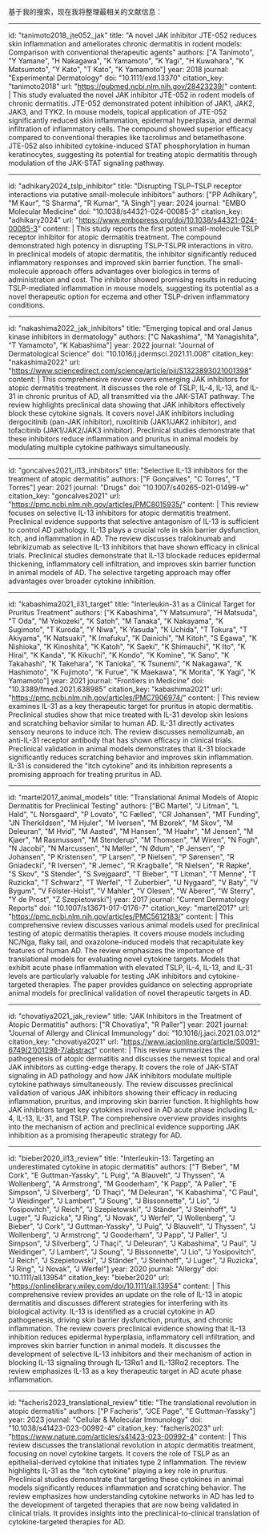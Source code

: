 基于我的搜索，现在我将整理最相关的文献信息：

----
id: "tanimoto2018_jte052_jak"
title: "A novel JAK inhibitor JTE-052 reduces skin inflammation and ameliorates chronic dermatitis in rodent models: Comparison with conventional therapeutic agents"
authors: ["A Tanimoto", "Y Yamane", "H Nakagawa", "K Yamamoto", "K Yagi", "H Kuwahara", "K Matsumoto", "Y Kato", "T Kato", "K Yamamoto"]
year: 2018
journal: "Experimental Dermatology"
doi: "10.1111/exd.13370"
citation_key: "tanimoto2018"
url: "https://pubmed.ncbi.nlm.nih.gov/28423239/"
content: |
  This study evaluated the novel JAK inhibitor JTE-052 in rodent models of chronic dermatitis. JTE-052 demonstrated potent inhibition of JAK1, JAK2, JAK3, and TYK2. In mouse models, topical application of JTE-052 significantly reduced skin inflammation, epidermal hyperplasia, and dermal infiltration of inflammatory cells. The compound showed superior efficacy compared to conventional therapies like tacrolimus and betamethasone. JTE-052 also inhibited cytokine-induced STAT phosphorylation in human keratinocytes, suggesting its potential for treating atopic dermatitis through modulation of the JAK-STAT signaling pathway.

----
id: "adhikary2024_tslp_inhibitor"
title: "Disrupting TSLP–TSLP receptor interactions via putative small-molecule inhibitors"
authors: ["PP Adhikary", "M Kaur", "S Sharma", "R Kumar", "A Singh"]
year: 2024
journal: "EMBO Molecular Medicine"
doi: "10.1038/s44321-024-00085-3"
citation_key: "adhikary2024"
url: "https://www.embopress.org/doi/10.1038/s44321-024-00085-3"
content: |
  This study reports the first potent small-molecule TSLP receptor inhibitor for atopic dermatitis treatment. The compound demonstrated high potency in disrupting TSLP-TSLPR interactions in vitro. In preclinical models of atopic dermatitis, the inhibitor significantly reduced inflammatory responses and improved skin barrier function. The small-molecule approach offers advantages over biologics in terms of administration and cost. The inhibitor showed promising results in reducing TSLP-mediated inflammation in mouse models, suggesting its potential as a novel therapeutic option for eczema and other TSLP-driven inflammatory conditions.

----
id: "nakashima2022_jak_inhibitors"
title: "Emerging topical and oral Janus kinase inhibitors in dermatology"
authors: ["C Nakashima", "M Yanagishita", "T Yamamoto", "K Kabashima"]
year: 2022
journal: "Journal of Dermatological Science"
doi: "10.1016/j.jdermsci.2021.11.008"
citation_key: "nakashima2022"
url: "https://www.sciencedirect.com/science/article/pii/S1323893021001398"
content: |
  This comprehensive review covers emerging JAK inhibitors for atopic dermatitis treatment. It discusses the role of TSLP, IL-4, IL-13, and IL-31 in chronic pruritus of AD, all transmitted via the JAK-STAT pathway. The review highlights preclinical data showing that JAK inhibitors effectively block these cytokine signals. It covers novel JAK inhibitors including dergocitinib (pan-JAK inhibitor), ruxolitinib (JAK1/JAK2 inhibitor), and tofacitinib (JAK1/JAK2/JAK3 inhibitor). Preclinical studies demonstrate that these inhibitors reduce inflammation and pruritus in animal models by modulating multiple cytokine pathways simultaneously.

----
id: "goncalves2021_il13_inhibitors"
title: "Selective IL-13 inhibitors for the treatment of atopic dermatitis"
authors: ["F Gonçalves", "C Torres", "T Torres"]
year: 2021
journal: "Drugs"
doi: "10.1007/s40265-021-01499-w"
citation_key: "goncalves2021"
url: "https://pmc.ncbi.nlm.nih.gov/articles/PMC8015935/"
content: |
  This review focuses on selective IL-13 inhibitors for atopic dermatitis treatment. Preclinical evidence supports that selective antagonism of IL-13 is sufficient to control AD pathology. IL-13 plays a crucial role in skin barrier dysfunction, itch, and inflammation in AD. The review discusses tralokinumab and lebrikizumab as selective IL-13 inhibitors that have shown efficacy in clinical trials. Preclinical studies demonstrate that IL-13 blockade reduces epidermal thickening, inflammatory cell infiltration, and improves skin barrier function in animal models of AD. The selective targeting approach may offer advantages over broader cytokine inhibition.

----
id: "kabashima2021_il31_target"
title: "Interleukin-31 as a Clinical Target for Pruritus Treatment"
authors: ["K Kabashima", "Y Matsumura", "H Matsuda", "T Oda", "M Yokozeki", "K Satoh", "M Tanaka", "K Nakayama", "K Sugimoto", "T Kuroda", "Y Niwa", "K Yasuda", "K Uchida", "T Tokura", "T Akiyama", "K Natsuaki", "K Imafuku", "K Dainichi", "M Kitoh", "S Egawa", "K Nishioka", "K Kinoshita", "K Katoh", "K Saeki", "K Shimauchi", "K Ito", "K Hirai", "K Kanda", "K Kikuchi", "K Kondo", "K Komine", "K Sano", "K Takahashi", "K Takehara", "K Tanioka", "K Tsunemi", "K Nakagawa", "K Hashimoto", "K Fujimoto", "K Furue", "K Maekawa", "K Morita", "K Yagi", "K Yamamoto"]
year: 2021
journal: "Frontiers in Medicine"
doi: "10.3389/fmed.2021.638985"
citation_key: "kabashima2021"
url: "https://pmc.ncbi.nlm.nih.gov/articles/PMC7906974/"
content: |
  This review examines IL-31 as a key therapeutic target for pruritus in atopic dermatitis. Preclinical studies show that mice treated with IL-31 develop skin lesions and scratching behavior similar to human AD. IL-31 directly activates sensory neurons to induce itch. The review discusses nemolizumab, an anti-IL-31 receptor antibody that has shown efficacy in clinical trials. Preclinical validation in animal models demonstrates that IL-31 blockade significantly reduces scratching behavior and improves skin inflammation. IL-31 is considered the "itch cytokine" and its inhibition represents a promising approach for treating pruritus in AD.

----
id: "martel2017_animal_models"
title: "Translational Animal Models of Atopic Dermatitis for Preclinical Testing"
authors: ["BC Martel", "J Litman", "L Hald", "L Norsgaard", "P Lovato", "C Fælled", "CR Johansen", "MT Funding", "JN Therkildsen", "M Hjuler", "M Iversen", "M Bzorek", "M Skov", "M Deleuran", "M Hvid", "M Aasted", "M Hansen", "M Haahr", "M Jensen", "M Kjaer", "M Rasmussen", "M Stenderup", "M Thomsen", "M Wiren", "N Fogh", "N Jacobi", "N Marcussen", "N Møller", "N Ødum", "P Jensen", "P Johansen", "P Kristensen", "P Larsen", "P Nielsen", "P Sørensen", "R Gniadecki", "R Iversen", "R Jemec", "R Kragballe", "R Nielsen", "R Røpke", "S Skov", "S Stender", "S Svejgaard", "T Bieber", "T Litman", "T Menne", "T Ruzicka", "T Schwarz", "T Werfel", "T Zuberbier", "U Nygaard", "V Baty", "V Bygum", "V Fölster-Holst", "V Mahler", "V Olesen", "W Aberer", "W Sterry", "Y de Prost", "Z Szepietowski"]
year: 2017
journal: "Current Dermatology Reports"
doi: "10.1007/s13671-017-0176-7"
citation_key: "martel2017"
url: "https://pmc.ncbi.nlm.nih.gov/articles/PMC5612183/"
content: |
  This comprehensive review discusses various animal models used for preclinical testing of atopic dermatitis therapies. It covers mouse models including NC/Nga, flaky tail, and oxazolone-induced models that recapitulate key features of human AD. The review emphasizes the importance of translational models for evaluating novel cytokine targets. Models that exhibit acute phase inflammation with elevated TSLP, IL-4, IL-13, and IL-31 levels are particularly valuable for testing JAK inhibitors and cytokine-targeted therapies. The paper provides guidance on selecting appropriate animal models for preclinical validation of novel therapeutic targets in AD.

----
id: "chovatiya2021_jak_review"
title: "JAK Inhibitors in the Treatment of Atopic Dermatitis"
authors: ["R Chovatiya", "R Paller"]
year: 2021
journal: "Journal of Allergy and Clinical Immunology"
doi: "10.1016/j.jaci.2021.03.012"
citation_key: "chovatiya2021"
url: "https://www.jacionline.org/article/S0091-6749(21)01298-7/abstract"
content: |
  This review summarizes the pathogenesis of atopic dermatitis and discusses the newest topical and oral JAK inhibitors as cutting-edge therapy. It covers the role of JAK-STAT signaling in AD pathology and how JAK inhibitors modulate multiple cytokine pathways simultaneously. The review discusses preclinical validation of various JAK inhibitors showing their efficacy in reducing inflammation, pruritus, and improving skin barrier function. It highlights how JAK inhibitors target key cytokines involved in AD acute phase including IL-4, IL-13, IL-31, and TSLP. The comprehensive overview provides insights into the mechanism of action and preclinical evidence supporting JAK inhibition as a promising therapeutic strategy for AD.

----
id: "bieber2020_il13_review"
title: "Interleukin-13: Targeting an underestimated cytokine in atopic dermatitis"
authors: ["T Bieber", "M Cork", "E Guttman-Yassky", "L Puig", "A Blauvelt", "J Thyssen", "A Wollenberg", "A Armstrong", "M Gooderham", "K Papp", "A Paller", "E Simpson", "J Silverberg", "D Thaçi", "M Deleuran", "K Kabashima", "C Paul", "J Weidinger", "J Lambert", "J Soung", "J Bissonnette", "J Lio", "J Yosipovitch", "J Reich", "J Szepietowski", "J Ständer", "J Steinhoff", "J Luger", "J Ruzicka", "J Ring", "J Novak", "J Werfel", "J Wollenberg", "J Bieber", "J Cork", "J Guttman-Yassky", "J Puig", "J Blauvelt", "J Thyssen", "J Wollenberg", "J Armstrong", "J Gooderham", "J Papp", "J Paller", "J Simpson", "J Silverberg", "J Thaçi", "J Deleuran", "J Kabashima", "J Paul", "J Weidinger", "J Lambert", "J Soung", "J Bissonnette", "J Lio", "J Yosipovitch", "J Reich", "J Szepietowski", "J Ständer", "J Steinhoff", "J Luger", "J Ruzicka", "J Ring", "J Novak", "J Werfel"]
year: 2020
journal: "Allergy"
doi: "10.1111/all.13954"
citation_key: "bieber2020"
url: "https://onlinelibrary.wiley.com/doi/10.1111/all.13954"
content: |
  This comprehensive review provides an update on the role of IL-13 in atopic dermatitis and discusses different strategies for interfering with its biological activity. IL-13 is identified as a crucial cytokine in AD pathogenesis, driving skin barrier dysfunction, pruritus, and chronic inflammation. The review covers preclinical evidence showing that IL-13 inhibition reduces epidermal hyperplasia, inflammatory cell infiltration, and improves skin barrier function in animal models. It discusses the development of selective IL-13 inhibitors and their mechanism of action in blocking IL-13 signaling through IL-13Rα1 and IL-13Rα2 receptors. The review emphasizes IL-13 as a key therapeutic target in AD acute phase inflammation.

----
id: "facheris2023_translational_review"
title: "The translational revolution in atopic dermatitis"
authors: ["P Facheris", "JCE Page", "E Guttman-Yassky"]
year: 2023
journal: "Cellular & Molecular Immunology"
doi: "10.1038/s41423-023-00992-4"
citation_key: "facheris2023"
url: "https://www.nature.com/articles/s41423-023-00992-4"
content: |
  This review discusses the translational revolution in atopic dermatitis treatment, focusing on novel cytokine targets. It covers the role of TSLP as an epithelial-derived cytokine that initiates type 2 inflammation. The review highlights IL-31 as the "itch cytokine" playing a key role in pruritus. Preclinical studies demonstrate that targeting these cytokines in animal models significantly reduces inflammation and scratching behavior. The review emphasizes how understanding cytokine networks in AD has led to the development of targeted therapies that are now being validated in clinical trials. It provides insights into the preclinical-to-clinical translation of cytokine-targeted therapies for AD.